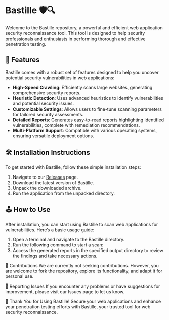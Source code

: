 # Bastille 🛡️🔍

Welcome to the Bastille repository, a powerful and efficient web application security reconnaissance tool. This tool is designed to help security professionals and enthusiasts in performing thorough and effective penetration testing.

## 🚀 Features

Bastille comes with a robust set of features designed to help you uncover potential security vulnerabilities in web applications:

- **High-Speed Crawling**: Efficiently scans large websites, generating comprehensive security reports.
- **Heuristic Detection**: Uses advanced heuristics to identify vulnerabilities and potential security issues.
- **Customizable Settings**: Allows users to fine-tune scanning parameters for tailored security assessments.
- **Detailed Reports**: Generates easy-to-read reports highlighting identified vulnerabilities, complete with remediation recommendations.
- **Multi-Platform Support**: Compatible with various operating systems, ensuring versatile deployment options.

## 🛠️ Installation Instructions

To get started with Bastille, follow these simple installation steps:

1. Navigate to our [Releases](../../releases) page.
2. Download the latest version of Bastille.
3. Unpack the downloaded archive.
4. Run the application from the unpacked directory.

## 🕹️ How to Use

After installation, you can start using Bastille to scan web applications for vulnerabilities. Here’s a basic usage guide:

1. Open a terminal and navigate to the Bastille directory.
2. Run the following command to start a scan:
3. Access the generated reports in the specified output directory to review the findings and take necessary actions.

🛑 Contributions
We are currently not seeking contributions. However, you are welcome to fork the repository, explore its functionality, and adapt it for personal use.

🐞 Reporting Issues
If you encounter any problems or have suggestions for improvement, please visit our Issues page to let us know.

🌟 Thank You for Using Bastille!
Secure your web applications and enhance your penetration testing efforts with Bastille, your trusted tool for web security reconnaissance.
